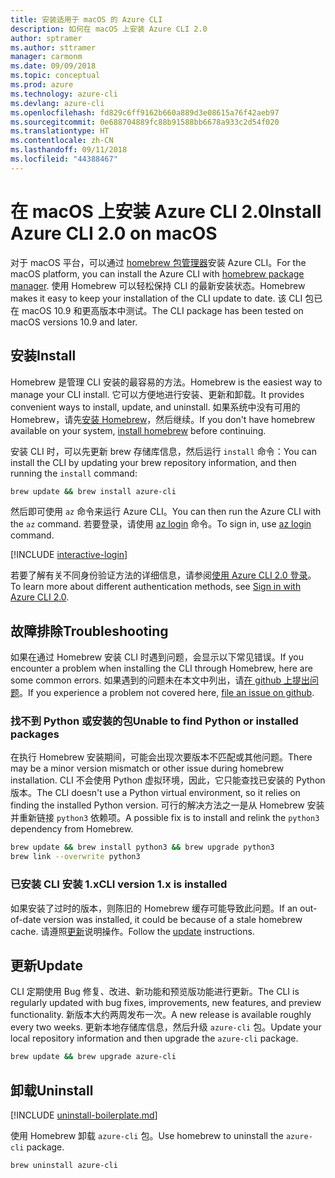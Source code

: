```yaml
---
title: 安装适用于 macOS 的 Azure CLI
description: 如何在 macOS 上安装 Azure CLI 2.0
author: sptramer
ms.author: sttramer
manager: carmonm
ms.date: 09/09/2018
ms.topic: conceptual
ms.prod: azure
ms.technology: azure-cli
ms.devlang: azure-cli
ms.openlocfilehash: fd829c6ff9162b660a889d3e08615a76f42aeb97
ms.sourcegitcommit: 0e688704889fc88b91588bb6678a933c2d54f020
ms.translationtype: HT
ms.contentlocale: zh-CN
ms.lasthandoff: 09/11/2018
ms.locfileid: "44388467"
---
```

# <a name="install-azure-cli-20-on-macos"></a><span data-ttu-id="e22dd-103">在 macOS 上安装 Azure CLI 2.0</span><span class="sxs-lookup"><span data-stu-id="e22dd-103">Install Azure CLI 2.0 on macOS</span></span>

<span data-ttu-id="e22dd-104">对于 macOS 平台，可以通过 [homebrew 包管理器](https://brew.sh)安装 Azure CLI。</span><span class="sxs-lookup"><span data-stu-id="e22dd-104">For the macOS platform, you can install the Azure CLI with [homebrew package manager](https://brew.sh).</span></span> <span data-ttu-id="e22dd-105">使用 Homebrew 可以轻松保持 CLI 的最新安装状态。</span><span class="sxs-lookup"><span data-stu-id="e22dd-105">Homebrew makes it easy to keep your installation of the CLI update to date.</span></span> <span data-ttu-id="e22dd-106">该 CLI 包已在 macOS 10.9 和更高版本中测试。</span><span class="sxs-lookup"><span data-stu-id="e22dd-106">The CLI package has been tested on macOS versions 10.9 and later.</span></span>

## <a name="install"></a><span data-ttu-id="e22dd-107">安装</span><span class="sxs-lookup"><span data-stu-id="e22dd-107">Install</span></span>

<span data-ttu-id="e22dd-108">Homebrew 是管理 CLI 安装的最容易的方法。</span><span class="sxs-lookup"><span data-stu-id="e22dd-108">Homebrew is the easiest way to manage your CLI install.</span></span> <span data-ttu-id="e22dd-109">它可以方便地进行安装、更新和卸载。</span><span class="sxs-lookup"><span data-stu-id="e22dd-109">It provides convenient ways to install, update, and uninstall.</span></span>
<span data-ttu-id="e22dd-110">如果系统中没有可用的 Homebrew，请先[安装 Homebrew](https://docs.brew.sh/Installation.html)，然后继续。</span><span class="sxs-lookup"><span data-stu-id="e22dd-110">If you don't have homebrew available on your system, [install homebrew](https://docs.brew.sh/Installation.html) before continuing.</span></span>

<span data-ttu-id="e22dd-111">安装 CLI 时，可以先更新 brew 存储库信息，然后运行 `install` 命令：</span><span class="sxs-lookup"><span data-stu-id="e22dd-111">You can install the CLI by updating your brew repository information, and then running the `install` command:</span></span>

```bash
brew update && brew install azure-cli
```

<span data-ttu-id="e22dd-112">然后即可使用 `az` 命令来运行 Azure CLI。</span><span class="sxs-lookup"><span data-stu-id="e22dd-112">You can then run the Azure CLI with the `az` command.</span></span> <span data-ttu-id="e22dd-113">若要登录，请使用 [az login](/cli/azure/reference-index#az-login) 命令。</span><span class="sxs-lookup"><span data-stu-id="e22dd-113">To sign in, use [az login](/cli/azure/reference-index#az-login) command.</span></span>

[!INCLUDE [interactive-login](includes/interactive-login.md)]

<span data-ttu-id="e22dd-114">若要了解有关不同身份验证方法的详细信息，请参阅[使用 Azure CLI 2.0 登录](authenticate-azure-cli.md)。</span><span class="sxs-lookup"><span data-stu-id="e22dd-114">To learn more about different authentication methods, see [Sign in with Azure CLI 2.0](authenticate-azure-cli.md).</span></span>

## <a name="troubleshooting"></a><span data-ttu-id="e22dd-115">故障排除</span><span class="sxs-lookup"><span data-stu-id="e22dd-115">Troubleshooting</span></span>

<span data-ttu-id="e22dd-116">如果在通过 Homebrew 安装 CLI 时遇到问题，会显示以下常见错误。</span><span class="sxs-lookup"><span data-stu-id="e22dd-116">If you encounter a problem when installing the CLI through Homebrew, here are some common errors.</span></span> <span data-ttu-id="e22dd-117">如果遇到的问题未在本文中列出，请[在 github 上提出问题](https://github.com/Azure/azure-cli/issues)。</span><span class="sxs-lookup"><span data-stu-id="e22dd-117">If you experience a problem not covered here, [file an issue on github](https://github.com/Azure/azure-cli/issues).</span></span>

### <a name="unable-to-find-python-or-installed-packages"></a><span data-ttu-id="e22dd-118">找不到 Python 或安装的包</span><span class="sxs-lookup"><span data-stu-id="e22dd-118">Unable to find Python or installed packages</span></span>

<span data-ttu-id="e22dd-119">在执行 Homebrew 安装期间，可能会出现次要版本不匹配或其他问题。</span><span class="sxs-lookup"><span data-stu-id="e22dd-119">There may be a minor version mismatch or other issue during homebrew installation.</span></span> <span data-ttu-id="e22dd-120">CLI 不会使用 Python 虚拟环境，因此，它只能查找已安装的 Python 版本。</span><span class="sxs-lookup"><span data-stu-id="e22dd-120">The CLI doesn't use a Python virtual environment, so it relies on finding the installed Python version.</span></span> <span data-ttu-id="e22dd-121">可行的解决方法之一是从 Homebrew 安装并重新链接 `python3` 依赖项。</span><span class="sxs-lookup"><span data-stu-id="e22dd-121">A possible fix is to install and relink the `python3` dependency from Homebrew.</span></span>

```bash
brew update && brew install python3 && brew upgrade python3
brew link --overwrite python3
```

### <a name="cli-version-1x-is-installed"></a><span data-ttu-id="e22dd-122">已安装 CLI 安装 1.x</span><span class="sxs-lookup"><span data-stu-id="e22dd-122">CLI version 1.x is installed</span></span>

<span data-ttu-id="e22dd-123">如果安装了过时的版本，则陈旧的 Homebrew 缓存可能导致此问题。</span><span class="sxs-lookup"><span data-stu-id="e22dd-123">If an out-of-date version was installed, it could be because of a stale homebrew cache.</span></span> <span data-ttu-id="e22dd-124">请遵照[更新](#Update)说明操作。</span><span class="sxs-lookup"><span data-stu-id="e22dd-124">Follow the [update](#Update) instructions.</span></span>

## <a name="update"></a><span data-ttu-id="e22dd-125">更新</span><span class="sxs-lookup"><span data-stu-id="e22dd-125">Update</span></span>

<span data-ttu-id="e22dd-126">CLI 定期使用 Bug 修复、改进、新功能和预览版功能进行更新。</span><span class="sxs-lookup"><span data-stu-id="e22dd-126">The CLI is regularly updated with bug fixes, improvements, new features, and preview functionality.</span></span> <span data-ttu-id="e22dd-127">新版本大约两周发布一次。</span><span class="sxs-lookup"><span data-stu-id="e22dd-127">A new release is available roughly every two weeks.</span></span> <span data-ttu-id="e22dd-128">更新本地存储库信息，然后升级 `azure-cli` 包。</span><span class="sxs-lookup"><span data-stu-id="e22dd-128">Update your local repository information and then upgrade the `azure-cli` package.</span></span>

```bash
brew update && brew upgrade azure-cli
```

## <a name="uninstall"></a><span data-ttu-id="e22dd-129">卸载</span><span class="sxs-lookup"><span data-stu-id="e22dd-129">Uninstall</span></span>

[!INCLUDE [uninstall-boilerplate.md](includes/uninstall-boilerplate.md)]

<span data-ttu-id="e22dd-130">使用 Homebrew 卸载 `azure-cli` 包。</span><span class="sxs-lookup"><span data-stu-id="e22dd-130">Use homebrew to uninstall the `azure-cli` package.</span></span>

```bash
brew uninstall azure-cli
```
